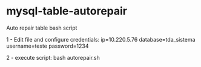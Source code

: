 # mysql-table-autorepair
Auto repair table bash script

1 - Edit file and configure credentials:
ip=10.220.5.76
database=tda_sistema
username=teste
password=1234


2 - execute script:
bash autorepair.sh
